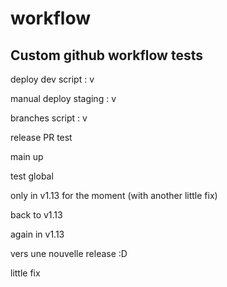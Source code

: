 # workflow

## Custom github workflow tests


deploy dev script : v

manual deploy staging : v

branches script : v

release PR test

main up

test global

only in v1.13 for the moment (with another little fix)

back to v1.13

again in v1.13

vers une nouvelle release :D

little fix
